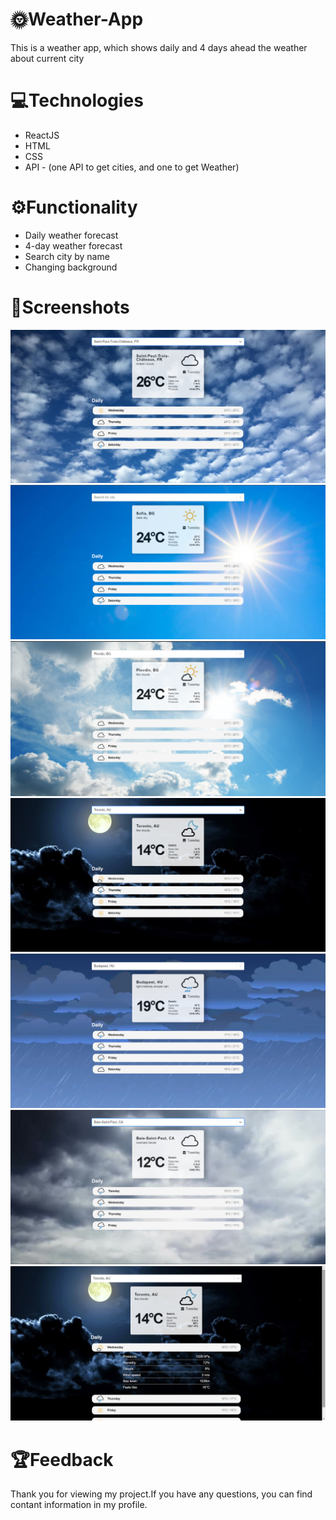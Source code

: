 # 🌞Weather-App

This is a weather app, which shows daily and 4 days ahead the weather about current city

# 💻Technologies

 - ReactJS
 - HTML
 - CSS
 - API - (one API to get cities, and one to get Weather)
 
 
 # ⚙️Functionality
 
  - Daily weather forecast
  - 4-day weather forecast
  - Search city by name
  - Changing background


# 👀Screenshots

<img src='Screenshots/broken_clouds.png'></img>
<img src='Screenshots/clear_sky.png'></img>
<img src='Screenshots/few_clouds.png'></img>
<img src='Screenshots/night.png'></img>
<img src='Screenshots/rain.png'></img>
<img src='Screenshots/scattered_clouds.png'></img>
<img src='Screenshots/accordeon.png'></img>

# 🏆Feedback 

Thank you for viewing my project.If you have any questions, you can find contant information in my profile.
